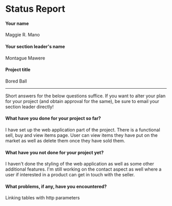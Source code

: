 # Status Report

#### Your name

Maggie R. Mano

#### Your section leader's name

Montague Mawere

#### Project title

Bored Ball

***

Short answers for the below questions suffice. If you want to alter your plan for your project (and obtain approval for the same), be sure to email your section leader directly!

#### What have you done for your project so far?

I have set up the web application part of the project. There is a functional sell, buy and view items page. User can view items they have put on the market as well as delete them once they have sold them.

#### What have you not done for your project yet?

I haven't done the styling of the web application as well as some other additional features. I'm still working on the contact aspect as well where a user if interested in a product can get in touch with the seller.  

#### What problems, if any, have you encountered?

Linking tables with http parameters
